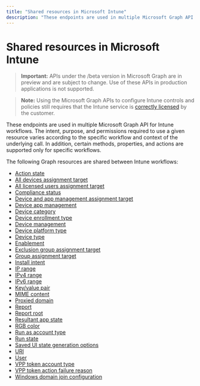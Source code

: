 ```yaml
---
title: "Shared resources in Microsoft Intune"
description: "These endpoints are used in multiple Microsoft Graph API for Intune workflows.  The intent, purpose, and permissions required to use a given resource varies according to the specific workflow and context of the underlying call.  In addition, certain methods, properties, and actions are supported only for specific workflows."
---
```


# Shared resources in Microsoft Intune> **Important:** APIs under the /beta version in Microsoft Graph are in preview and are subject to change. Use of these APIs in production applications is not supported.> **Note:** Using the Microsoft Graph APIs to configure Intune controls and policies still requires that the Intune service is [correctly licensed](https://www.microsoft.com/en-us/cloud-platform/microsoft-intune-pricing) by the customer.These endpoints are used in multiple Microsoft Graph API for Intune workflows.  The intent, purpose, and permissions required to use a given resource varies according to the specific workflow and context of the underlying call.  In addition, certain methods, properties, and actions are supported only for specific workflows.The following Graph resources are shared between Intune workflows:- [Action state](intune-shared-actionstate.md)- [All devices assignment target](intune-shared-alldevicesassignmenttarget.md)- [All licensed users assignment target](intune-shared-alllicensedusersassignmenttarget.md)- [Compliance status](intune-shared-compliancestatus.md)- [Device and app management assignment target](intune-shared-deviceandappmanagementassignmenttarget.md)- [Device app management](intune-shared-deviceappmanagement.md)- [Device category](intune-shared-devicecategory.md)- [Device enrollment type](intune-shared-deviceenrollmenttype.md)- [Device management](intune-shared-devicemanagement.md)- [Device platform type](intune-shared-deviceplatformtype.md)- [Device type](intune-shared-devicetype.md)- [Enablement](intune-shared-enablement.md)- [Exclusion group assignment target](intune-shared-exclusiongroupassignmenttarget.md)- [Group assignment target](intune-shared-groupassignmenttarget.md)- [Install intent](intune-shared-installintent.md)- [IP range](intune-shared-iprange.md)- [IPv4 range](intune-shared-ipv4range.md)- [IPv6 range](intune-shared-ipv6range.md)- [Key/value pair](intune-shared-keyvaluepair.md)- [MIME content](intune-shared-mimecontent.md)- [Proxied domain](intune-shared-proxieddomain.md)- [Report](intune-shared-report.md)- [Report root](intune-shared-reportroot.md)- [Resultant app state](intune-shared-resultantappstate.md)- [RGB color](intune-shared-rgbcolor.md)- [Run as account type](intune-shared-runasaccounttype.md)- [Run state](intune-shared-runstate.md)- [Saved UI state generation options](intune-shared-saveduistategenerationoptions.md)- [URI](intune-shared-uri.md)- [User](intune-shared-user.md)- [VPP token account type](intune-shared-vpptokenaccounttype.md)- [VPP token action failure reason](intune-shared-vpptokenactionfailurereason.md)- [Windows domain join configuration](intune-shared-windowsdomainjoinconfiguration.md)
